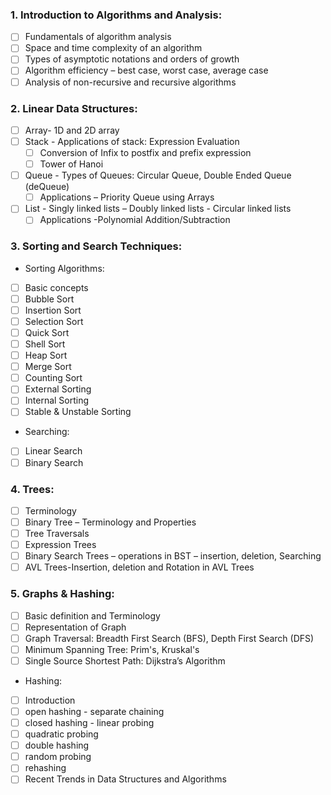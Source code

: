 ### 1. **Introduction to Algorithms and Analysis:** 
- [ ] Fundamentals of algorithm analysis
- [ ] Space and time complexity of an algorithm
- [ ] Types of asymptotic notations and orders of growth
- [ ] Algorithm efficiency – best case, worst case, average case
- [ ] Analysis of non-recursive and recursive algorithms

### 2. **Linear Data Structures:**
- [ ] Array- 1D and 2D array
- [ ] Stack - Applications of stack: Expression Evaluation
     - [ ] Conversion of Infix to postfix and prefix expression  
     - [ ] Tower of Hanoi
- [ ] Queue - Types of Queues: Circular Queue, Double Ended Queue (deQueue)
     - [ ] Applications – Priority Queue using Arrays
- [ ] List - Singly linked lists – Doubly linked lists - Circular linked lists
     - [ ] Applications -Polynomial Addition/Subtraction

### 3. Sorting and Search Techniques:
+ Sorting Algorithms: 
- [ ] Basic concepts
- [ ] Bubble Sort
- [ ] Insertion Sort
- [ ] Selection Sort
- [ ] Quick Sort
- [ ] Shell Sort
- [ ] Heap Sort
- [ ] Merge Sort
- [ ] Counting Sort
- [ ] External Sorting
- [ ] Internal Sorting
- [ ] Stable & Unstable Sorting
+ Searching: 
- [ ] Linear Search
- [ ] Binary Search

### 4. Trees:
- [ ] Terminology
- [ ] Binary Tree – Terminology and Properties
- [ ] Tree Traversals
- [ ] Expression Trees
- [ ] Binary Search Trees – operations in BST – insertion, deletion, Searching
- [ ] AVL Trees-Insertion, deletion and Rotation in AVL Trees

### 5. Graphs & Hashing: 
- [ ] Basic definition and Terminology
- [ ] Representation of Graph
- [ ] Graph Traversal: Breadth First Search (BFS), Depth First Search (DFS)
- [ ] Minimum Spanning Tree: Prim's, Kruskal's
- [ ] Single Source Shortest Path: Dijkstra’s Algorithm
+ Hashing: 
* [ ] Introduction
* [ ] open hashing - separate chaining
* [ ] closed hashing - linear probing
* [ ] quadratic probing
* [ ] double hashing
* [ ] random probing
* [ ] rehashing
* [ ] Recent Trends in Data Structures and Algorithms
